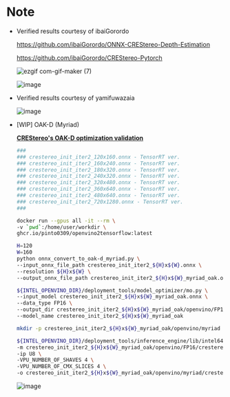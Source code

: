 # Note

- Verified results courtesy of ibaiGorordo

  https://github.com/ibaiGorordo/ONNX-CREStereo-Depth-Estimation

  https://github.com/ibaiGorordo/CREStereo-Pytorch

  ![ezgif com-gif-maker (7)](https://user-images.githubusercontent.com/33194443/162555069-449570d2-7476-4d10-ac3b-c50876a63782.gif)

  ![image](https://user-images.githubusercontent.com/33194443/162574481-7d4e9098-0c84-4b7f-9b45-62e312a2c7b6.png)

- Verified results courtesy of yamifuwazaia

  ![image](https://user-images.githubusercontent.com/33194443/162623239-88f1c562-eca6-47d1-aa04-e67d5fbbbafa.png)

- [WIP] OAK-D (Myriad)

  **[CREStereo's OAK-D optimization validation](https://zenn.dev/pinto0309/scraps/475e4f2a641d22)**
  ```bash
  ###
  ### crestereo_init_iter2_120x160.onnx - TensorRT ver.
  ### crestereo_init_iter2_160x240.onnx - TensorRT ver.
  ### crestereo_init_iter2_180x320.onnx - TensorRT ver.
  ### crestereo_init_iter2_240x320.onnx - TensorRT ver.
  ### crestereo_init_iter2_320x480.onnx - TensorRT ver.
  ### crestereo_init_iter2_360x640.onnx - TensorRT ver.
  ### crestereo_init_iter2_480x640.onnx - TensorRT ver.
  ### crestereo_init_iter2_720x1280.onnx - TensorRT ver.
  ###

  docker run --gpus all -it --rm \
  -v `pwd`:/home/user/workdir \
  ghcr.io/pinto0309/openvino2tensorflow:latest

  H=120
  W=160
  python onnx_convert_to_oak-d_myriad.py \
  --input_onnx_file_path crestereo_init_iter2_${H}x${W}.onnx \
  --resolution ${H}x${W} \
  --output_onnx_file_path crestereo_init_iter2_${H}x${W}_myriad_oak.onnx

  ${INTEL_OPENVINO_DIR}/deployment_tools/model_optimizer/mo.py \
  --input_model crestereo_init_iter2_${H}x${W}_myriad_oak.onnx \
  --data_type FP16 \
  --output_dir crestereo_init_iter2_${H}x${W}_myriad_oak/openvino/FP16 \
  --model_name crestereo_init_iter2_${H}x${W}_myriad_oak

  mkdir -p crestereo_init_iter2_${H}x${W}_myriad_oak/openvino/myriad

  ${INTEL_OPENVINO_DIR}/deployment_tools/inference_engine/lib/intel64/myriad_compile \
  -m crestereo_init_iter2_${H}x${W}_myriad_oak/openvino/FP16/crestereo_init_iter2_${H}x${W}_myriad_oak.xml \
  -ip U8 \
  -VPU_NUMBER_OF_SHAVES 4 \
  -VPU_NUMBER_OF_CMX_SLICES 4 \
  -o crestereo_init_iter2_${H}x${W}_myriad_oak/openvino/myriad/crestereo_init_iter2_${H}x${W}_myriad_oak.blob
  ```
  ![image](https://user-images.githubusercontent.com/33194443/164913113-5053fb8a-0b48-4a11-85bf-b19123cb6f76.png)
